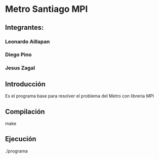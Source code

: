 <h1>Metro Santiago MPI</h1>

<h2>Integrantes: </h2>
<h3>Leonardo Aillapan</h3>
<h3>Diego Pino</h3>
<h3>Jesus Zagal</h3>

## Introducción

Es el programa base para resolver el problema del Metro con libreria MPI
## Compilación

make

## Ejecución

./programa
